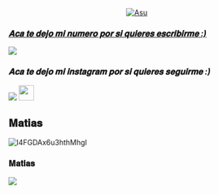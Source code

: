 <p align="center">
  <a href="https://github.com/ElMatias-PY"><img src="http://readme-typing-svg.herokuapp.com?color=ffc012&center=true&vCenter=true&multiline=false&lines=𝐇𝐨𝐥𝐚😘+𝐬𝐨𝐲+𝐌𝐚𝐭𝐢𝐚𝐬;+𝐠𝐫𝐚𝐜𝐢𝐚𝐬+𝐩𝐨𝐫+𝐯𝐢𝐬𝐢𝐭𝐚𝐫 +𝐦𝐢+𝐩𝐞𝐫𝐟𝐢𝐥+:);" alt="Asu">
</p>

### *𝐀𝐜𝐚 𝐭𝐞 𝐝𝐞𝐣𝐨 𝐦𝐢 𝐧𝐮𝐦𝐞𝐫𝐨 𝐩𝐨𝐫 𝐬𝐢 𝐪𝐮𝐢𝐞𝐫𝐞𝐬 𝐞𝐬𝐜𝐫𝐢𝐛𝐢𝐫𝐦𝐞 :)*

<a href="http://wa.me/595985958156" target="blank"><img src="https://img.shields.io/badge/WhatsApp-30302f?style=flat&logo=whatsapp" /></a>

### *𝐀𝐜𝐚 𝐭𝐞 𝐝𝐞𝐣𝐨 𝐦𝐢 𝐢𝐧𝐬𝐭𝐚𝐠𝐫𝐚𝐦 𝐩𝐨𝐫 𝐬𝐢 𝐪𝐮𝐢𝐞𝐫𝐞𝐬 𝐬𝐞𝐠𝐮𝐢𝐫𝐦𝐞 :)*

<p align="hihg">   
<a href=https://instagram.com/matiass.zzz" target="_blank"> <img src="https://img.shields.io/badge/-Instagram-%23E4405F?style=for-the-badge&logo=instagram&logoColor=white" target="_blank"></a> <img src="https://github.com/siegrin/siegrin/blob/main/Assets/Handshake.gif" height="30px">

## **𝐌𝐚𝐭𝐢𝐚𝐬**
![l4FGDAx6u3hthMhgI](https://user-images.githubusercontent.com/100887441/160191308-d1436996-62d4-4638-8993-4667a20cc15b.gif)

### **𝐌𝐚𝐭𝐢𝐚𝐬**

<img src="https://github-readme-stats.vercel.app/api?username=ElMatias-PY" />

